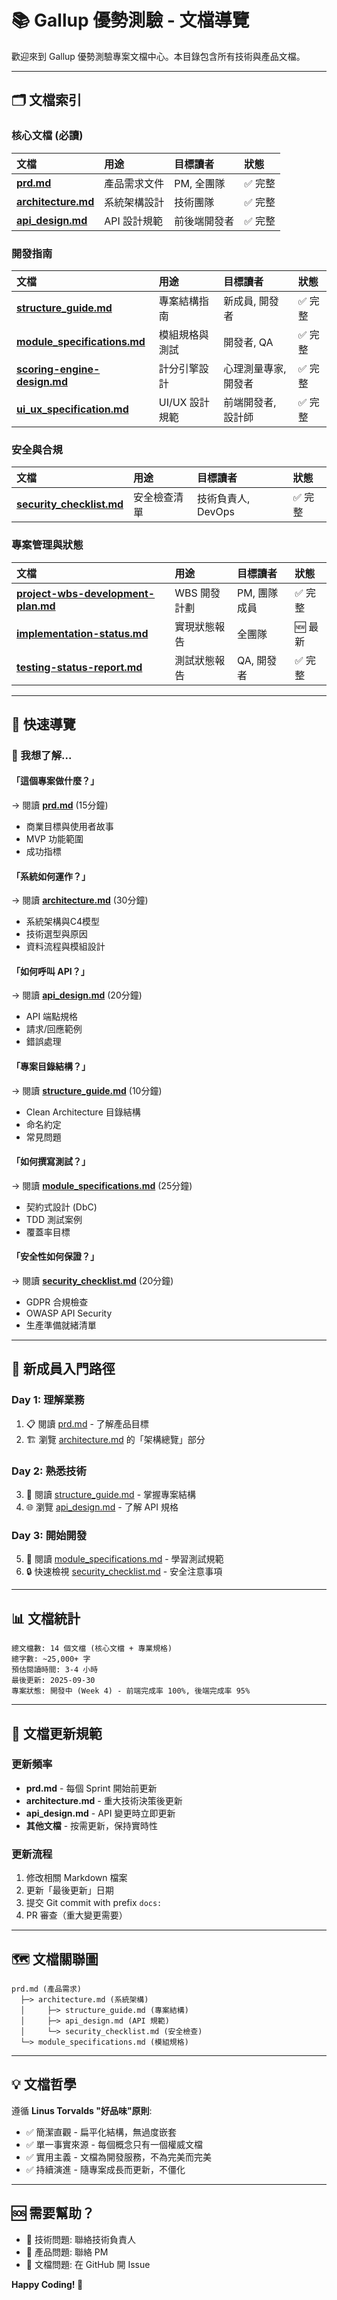 # 📚 Gallup 優勢測驗 - 文檔導覽

歡迎來到 Gallup 優勢測驗專案文檔中心。本目錄包含所有技術與產品文檔。

---

## 🗂️ 文檔索引

### 核心文檔 (必讀)

| 文檔 | 用途 | 目標讀者 | 狀態 |
|:-----|:-----|:---------|:-----|
| **[prd.md](prd.md)** | 產品需求文件 | PM, 全團隊 | ✅ 完整 |
| **[architecture.md](architecture.md)** | 系統架構設計 | 技術團隊 | ✅ 完整 |
| **[api_design.md](api_design.md)** | API 設計規範 | 前後端開發者 | ✅ 完整 |

### 開發指南

| 文檔 | 用途 | 目標讀者 | 狀態 |
|:-----|:-----|:---------|:-----|
| **[structure_guide.md](structure_guide.md)** | 專案結構指南 | 新成員, 開發者 | ✅ 完整 |
| **[module_specifications.md](module_specifications.md)** | 模組規格與測試 | 開發者, QA | ✅ 完整 |
| **[scoring-engine-design.md](scoring-engine-design.md)** | 計分引擎設計 | 心理測量專家, 開發者 | ✅ 完整 |
| **[ui_ux_specification.md](ui_ux_specification.md)** | UI/UX 設計規範 | 前端開發者, 設計師 | ✅ 完整 |

### 安全與合規

| 文檔 | 用途 | 目標讀者 | 狀態 |
|:-----|:-----|:---------|:-----|
| **[security_checklist.md](security_checklist.md)** | 安全檢查清單 | 技術負責人, DevOps | ✅ 完整 |

### 專案管理與狀態

| 文檔 | 用途 | 目標讀者 | 狀態 |
|:-----|:-----|:---------|:-----|
| **[project-wbs-development-plan.md](project-wbs-development-plan.md)** | WBS 開發計劃 | PM, 團隊成員 | ✅ 完整 |
| **[implementation-status.md](implementation-status.md)** | 實現狀態報告 | 全團隊 | 🆕 最新 |
| **[testing-status-report.md](testing-status-report.md)** | 測試狀態報告 | QA, 開發者 | ✅ 完整 |

---

## 📖 快速導覽

### 🎯 我想了解...

#### 「這個專案做什麼？」
→ 閱讀 **[prd.md](prd.md)** (15分鐘)
- 商業目標與使用者故事
- MVP 功能範圍
- 成功指標

#### 「系統如何運作？」
→ 閱讀 **[architecture.md](architecture.md)** (30分鐘)
- 系統架構與C4模型
- 技術選型與原因
- 資料流程與模組設計

#### 「如何呼叫 API？」
→ 閱讀 **[api_design.md](api_design.md)** (20分鐘)
- API 端點規格
- 請求/回應範例
- 錯誤處理

#### 「專案目錄結構？」
→ 閱讀 **[structure_guide.md](structure_guide.md)** (10分鐘)
- Clean Architecture 目錄結構
- 命名約定
- 常見問題

#### 「如何撰寫測試？」
→ 閱讀 **[module_specifications.md](module_specifications.md)** (25分鐘)
- 契約式設計 (DbC)
- TDD 測試案例
- 覆蓋率目標

#### 「安全性如何保證？」
→ 閱讀 **[security_checklist.md](security_checklist.md)** (20分鐘)
- GDPR 合規檢查
- OWASP API Security
- 生產準備就緒清單

---

## 🚀 新成員入門路徑

### Day 1: 理解業務
1. 📋 閱讀 [prd.md](prd.md) - 了解產品目標
2. 🏗️ 瀏覽 [architecture.md](architecture.md) 的「架構總覽」部分

### Day 2: 熟悉技術
3. 📁 閱讀 [structure_guide.md](structure_guide.md) - 掌握專案結構
4. 🌐 瀏覽 [api_design.md](api_design.md) - 了解 API 規格

### Day 3: 開始開發
5. 🧪 閱讀 [module_specifications.md](module_specifications.md) - 學習測試規範
6. 🔒 快速檢視 [security_checklist.md](security_checklist.md) - 安全注意事項

---

## 📊 文檔統計

```
總文檔數: 14 個文檔 (核心文檔 + 專業規格)
總字數: ~25,000+ 字
預估閱讀時間: 3-4 小時
最後更新: 2025-09-30
專案狀態: 開發中 (Week 4) - 前端完成率 100%, 後端完成率 95%
```

---

## 🔄 文檔更新規範

### 更新頻率
- **prd.md** - 每個 Sprint 開始前更新
- **architecture.md** - 重大技術決策後更新
- **api_design.md** - API 變更時立即更新
- **其他文檔** - 按需更新，保持實時性

### 更新流程
1. 修改相關 Markdown 檔案
2. 更新「最後更新」日期
3. 提交 Git commit with prefix `docs:`
4. PR 審查（重大變更需要）

---

## 🗺️ 文檔關聯圖

```
prd.md (產品需求)
  ├─> architecture.md (系統架構)
  │     ├─> structure_guide.md (專案結構)
  │     ├─> api_design.md (API 規範)
  │     └─> security_checklist.md (安全檢查)
  └─> module_specifications.md (模組規格)
```

---

## 💡 文檔哲學

遵循 **Linus Torvalds "好品味"原則**:
- ✅ 簡潔直觀 - 扁平化結構，無過度嵌套
- ✅ 單一事實來源 - 每個概念只有一個權威文檔
- ✅ 實用主義 - 文檔為開發服務，不為完美而完美
- ✅ 持續演進 - 隨專案成長而更新，不僵化

---

## 🆘 需要幫助？

- 📧 技術問題: 聯絡技術負責人
- 💬 產品問題: 聯絡 PM
- 🐛 文檔問題: 在 GitHub 開 Issue

**Happy Coding! 🚀**